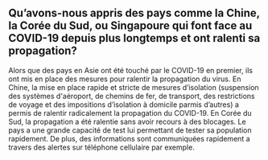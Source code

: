 ## Qu’avons-nous appris des pays comme la Chine, la Corée du Sud, ou Singapoure qui font face au COVID-19 depuis plus longtemps et ont ralenti sa propagation?

Alors que des pays en Asie ont été touché par le COVID-19 en premier, ils ont mis en place des mesures pour ralentir la propagation du virus. En Chine, la mise en place rapide et stricte de mesures d’isolation (suspension des systèmes d'aéroport, de chemins de fer, de transport, des restrictions de voyage et des impositions d’isolation à domicile parmis d’autres) a permis de ralentir radicalement la propagation du COVID-19. En Corée du Sud, la propagation a été ralentie sans avoir recours à des blocages. Le pays a une grande capacité de test lui permettant de tester sa population rapidement. De plus, des informations sont communiquées rapidement a travers des alertes sur téléphone cellulaire par exemple.
